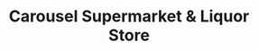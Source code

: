 ---
title: "Carousel Supermarket & Liquor Store"
url: /panama-city-beach/carousel-supermarket-and-liquor-store/
shop: supermarket
---